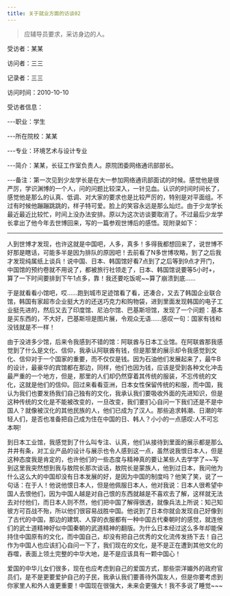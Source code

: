```yaml
---
title: 关于就业方面的访谈02
---
```


> 应辅导员要求，采访身边的人。

受访者：某某

访问者：三三

记录者：三三

访问时间：2010-10-10

受访者信息：

---职业：学生

---所在院校：某某

---专业：环境艺术与设计专业

---简介：某某，长征工作室负责人。原院团委网络通讯部部长。

---备注：第一次见到少龙学长是在大一参加网络通讯部面试的时候。感觉他是很严厉，学识渊博的一个人，问的问题比较深入，一针见血。认识的时间时间长了，感觉他是那么的认真、低调、对大家的要求也是比较严厉的，特别是对平面组。不过有时候他蹦蹦跳跳的，样子特可爱。脸上的笑容永远是那么灿烂。由于少龙学长最近最近比较忙，时间上没办法安排。原以为这次访谈要取消了。不过最后少龙学长拿出了他今年去世博回来，写的一篇参观世博后的感悟。现附录如下：

------------------------------------

人到世博才发现，也许这就是中国吧，人多，真多！多得我都想回来了，说世博不好那是瞎话，可能多半是因为排队的原因吧！去前看了N多世博攻略，到了之后我才发现纯属纸上谈兵！说中国、日本、韩国馆好看7点到了之后等到9点才开门，中国馆的预约卷就不用说了，都被旅行社领走了，日本、韩国馆说要等5小时+，算了一下时间要排到下午1点多，靠！我还要吃饭呢~~算了崩溃到底……

于是就看看小馆吧，哎……跑到城市足迹馆看了看，还凑合，又去了韩国企业联合馆，韩国有家超市企业挺大方的还送巧克力和购物袋，进到里面发现韩国的电子工业挺先进的，然后又去了印度馆、尼泊尔馆、巴基斯坦馆，发现了一个问题：基本是买东西的，不大好，巴基斯坦是图片展，令观众无语……感叹一句：国家有钱和没钱就是不一样！

由于没进多少馆，后来令我感到不错的馆：阿联酋与日本工业馆。在阿联酋那我感觉到了什么是文化、信仰，我承认阿联酋有钱，但是那里的展示却令我感觉到文化、信仰对于一个国家的重要，而不仅仅是钱。因为石油他们发展起来了，最牛B的设计，最豪华的宾馆都在那边，同样，他们也因为钱，应该是受到各种文化冲击最严重的一个地方，但是，那里的人们却仍然穿着其传统的服装，不忘传统的文化，这就是他们的信仰。回过来看看亚洲，日本女性保留传统的和服，而中国，我认为我们也要发扬我们自己独有的文化，我承认我们要吸收外面的先进知识，但是这种传统的文化是不能被改变的，一旦改变，我们要扪心自问一下我们还是不是中国人？就像被汉化的其他民族的人，他们已成为了汉人。那些追求韩潮、日潮的年轻人们，是否也准备把自己成为住在中国的日、韩人？小小的一点感叹:人不可忘本啊!
 
到日本工业馆，我感觉到了什么叫专注、认真，他们从接待到里面的展示都是那么井井有条，对工业产品的设计与展示也令人感到这一点，虽然说我恨日本人，但是这种态度我是肯定的，也许他们的一些态度与精神真的要让某些人去学学了~~写到这里我突然想到我与敖院长那次谈话，敖院长是蒙族人，他到过日本，我问他为什么这么大的中国却没有日本发展的好，是因为中国的制度吗？他笑了笑，说了一句话：在于人！他说他恨日本人，但是他佩服日本人，他对我说：日本人很希望中国人去恨他们，因为中国人越是对自己恨的东西就越是不喜欢去了解，这样就无法去对付他们，而日本人则不然，他们把中国了解得很透，就像兵法上所说：知己知彼方可百战不殆，所以他们很容易战胜中国。他说到了日本你就会发现自己好像到了古代的中国，那边的建筑、人穿的衣服都有一种中国古代秦朝时的感觉，就连他们的武士道精神好似中国秦朝的武道精神的翻版。为什么日本经过这么多年却能保持住中国原有的文化，而中国自己，却没有把自己优秀的文化流传发扬下去！自己作为中国人也应该扪心自问一下了，我们现在的文化，是不是正在遭到其他文化的吞噬，表面上领土完整的中华大地，是不是应该具有一颗中国心！

爱国的中华儿女们很多，现在也应考虑到自己的爱国方式，那些崇洋媚外的政府官员们，是不是更要爱护自己的子民，我承认我们要善待外国友人，但是你要考虑到你家里人和外人谁更重要！中国现在很强大，未来会更强大！我不多说了睡觉~~~ 
